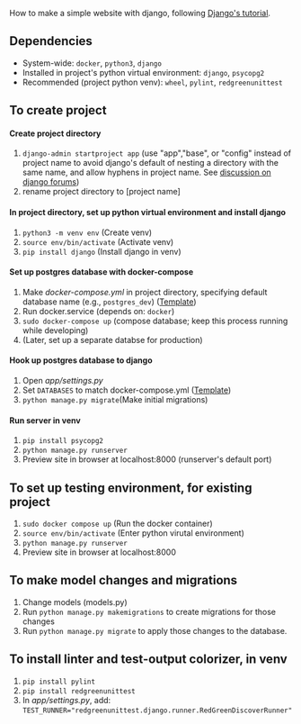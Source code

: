 How to make a simple website with django, following [Django's tutorial](https://docs.djangoproject.com/en/4.1/intro/tutorial01/).

## Dependencies
- System-wide: ```docker```, ```python3```, ```django```
- Installed in project's python virtual environment: ```django```, ```psycopg2```
- Recommended (project python venv): ```wheel```, ```pylint```, ```redgreenunittest```

## To create project
#### Create project directory
1. ```django-admin startproject app``` (use "app","base", or "config" instead of project name to avoid django's default of nesting a directory with the same name, and allow hyphens in project name. See [discussion on django forums](https://perma.cc/E2XF-CKZD))
1. rename project directory to [project name]
#### In project directory, set up python virtual environment and install django
1. ```python3 -m venv env``` (Create venv)
1. ```source env/bin/activate``` (Activate venv)
1. ```pip install django``` (Install django in venv)
#### Set up postgres database with docker-compose
1. Make *docker-compose.yml* in project directory, specifying default database name (e.g., ```postgres_dev```) ([Template](https://gist.github.com/opmorgan/155c8b8ee8a6a68247bad2829800c4ec))
1. Run docker.service (depends on: ```docker```)
1. ```sudo docker-compose up``` (compose database; keep this process running while developing)
1. (Later, set up a separate databse for production)
#### Hook up postgres database to django
1. Open *app/settings.py*
1. Set ```DATABASES``` to match docker-compose.yml ([Template](https://gist.github.com/opmorgan/aac753bf769b14b5c4a9ff4b14f2c660))
1. ```python manage.py migrate```(Make initial migrations)
#### Run server in venv
1. ```pip install psycopg2```
1. ```python manage.py runserver```
1. Preview site in browser at localhost:8000 (runserver's default port)

## To set up testing environment, for existing project
1. ```sudo docker compose up``` (Run the docker container)
2. ```source env/bin/activate``` (Enter python virutal environment)
3. ```python manage.py runserver```
4. Preview site in browser at localhost:8000

## To make model changes and migrations
1. Change models (models.py)
2. Run ```python manage.py makemigrations``` to create migrations for those changes
3. Run ```python manage.py migrate``` to apply those changes to the database.

## To install linter and test-output colorizer, in venv
1. ```pip install pylint```
1. ```pip install redgreenunittest```
1. In *app/settings.py*, add: ```TEST_RUNNER="redgreenunittest.django.runner.RedGreenDiscoverRunner"```
